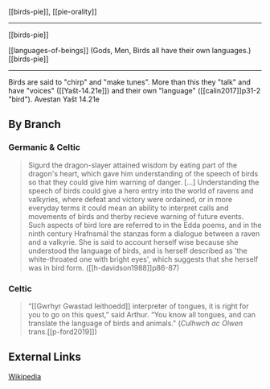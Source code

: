 [[birds-pie]], [[pie-orality]]

---

[[birds-pie]]

[[languages-of-beings]] (Gods, Men, Birds all have their own languages.)
[[birds-pie]]

---

Birds are said to "chirp" and "make tunes".  More than this they "talk" and have "voices" ([[Yašt-14.21e]]) and their own "language" ([[calin2017]]p31-2 "bird").
Avestan Yašt 14.21e

## By Branch
### Germanic & Celtic
> Sigurd the dragon-slayer attained wisdom by eating part of the dragon's heart, which gave him understanding of the speech of birds so that they could give him warning of danger. [...] Understanding the speech of birds could give a hero entry into the world of ravens and valkyries, where defeat and victory were ordained, or in more everyday terms it could mean an ability to interpret calls and movements of birds and therby recieve warning of future events. Such aspects of bird lore are referred to in the Edda poems, and in the ninth century Hrafnsmál the stanzas form a dialogue between a raven and a valkyrie. She is said to account herself wise because she understood the language of birds, and is herself described as 'the white-throated one with bright eyes', which suggests that she herself was in bird form. ([[h-davidson1988]]p86-87)

### Celtic
> “[[Gwrhyr Gwastad Ieithoedd]] interpreter of tongues, it is right for you to go on this quest,” said Arthur. “You know all tongues, and can translate the language of birds and animals." (*Culhwch ac Olwen* trans.[[p-ford2019]])


## External Links
[Wikipedia](https://en.wikipedia.org/wiki/Language-of-the-birds)